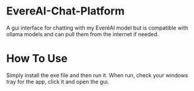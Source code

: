 # EvereAI-Chat-Platform
A gui interface for chatting with my EveréAI model but is compatible with ollama models and can pull them from the internet if needed.

# How To Use
Simply install the exe file and then run it. 
When run, check your windows tray for the app, click it and open the gui.
